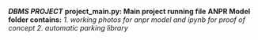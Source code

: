 ***DBMS PROJECT***
**project_main.py: Main project running file**
**ANPR Model folder contains:**
*1. working photos for anpr model and ipynb for proof of concept*
*2. automatic parking library*